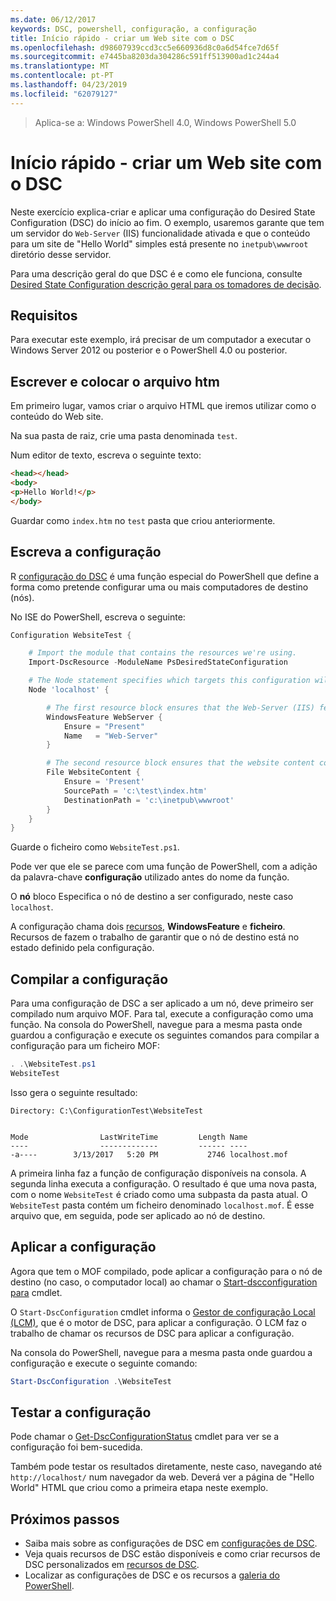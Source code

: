 ```yaml
---
ms.date: 06/12/2017
keywords: DSC, powershell, configuração, a configuração
title: Início rápido - criar um Web site com o DSC
ms.openlocfilehash: d98607939ccd3cc5e660936d8c0a6d54fce7d65f
ms.sourcegitcommit: e7445ba8203da304286c591ff513900ad1c244a4
ms.translationtype: MT
ms.contentlocale: pt-PT
ms.lasthandoff: 04/23/2019
ms.locfileid: "62079127"
---
```

> Aplica-se a: Windows PowerShell 4.0, Windows PowerShell 5.0

# <a name="quickstart---create-a-website-with-dsc"></a>Início rápido - criar um Web site com o DSC

Neste exercício explica-criar e aplicar uma configuração do Desired State Configuration (DSC) do início ao fim.
O exemplo, usaremos garante que tem um servidor do `Web-Server` (IIS) funcionalidade ativada e que o conteúdo para um site de "Hello World" simples está presente no `inetpub\wwwroot` diretório desse servidor.

Para uma descrição geral do que DSC é e como ele funciona, consulte [Desired State Configuration descrição geral para os tomadores de decisão](../overview/decisionMaker.md).

## <a name="requirements"></a>Requisitos

Para executar este exemplo, irá precisar de um computador a executar o Windows Server 2012 ou posterior e o PowerShell 4.0 ou posterior.

## <a name="write-and-place-the-indexhtm-file"></a>Escrever e colocar o arquivo htm

Em primeiro lugar, vamos criar o arquivo HTML que iremos utilizar como o conteúdo do Web site.

Na sua pasta de raiz, crie uma pasta denominada `test`.

Num editor de texto, escreva o seguinte texto:

```html
<head></head>
<body>
<p>Hello World!</p>
</body>
```

Guardar como `index.htm` no `test` pasta que criou anteriormente.

## <a name="write-the-configuration"></a>Escreva a configuração

R [configuração do DSC](../configurations/configurations.md) é uma função especial do PowerShell que define a forma como pretende configurar uma ou mais computadores de destino (nós).

No ISE do PowerShell, escreva o seguinte:

```powershell
Configuration WebsiteTest {

    # Import the module that contains the resources we're using.
    Import-DscResource -ModuleName PsDesiredStateConfiguration

    # The Node statement specifies which targets this configuration will be applied to.
    Node 'localhost' {

        # The first resource block ensures that the Web-Server (IIS) feature is enabled.
        WindowsFeature WebServer {
            Ensure = "Present"
            Name   = "Web-Server"
        }

        # The second resource block ensures that the website content copied to the website root folder.
        File WebsiteContent {
            Ensure = 'Present'
            SourcePath = 'c:\test\index.htm'
            DestinationPath = 'c:\inetpub\wwwroot'
        }
    }
}
```

Guarde o ficheiro como `WebsiteTest.ps1`.

Pode ver que ele se parece com uma função de PowerShell, com a adição da palavra-chave **configuração** utilizado antes do nome da função.

O **nó** bloco Especifica o nó de destino a ser configurado, neste caso `localhost`.

A configuração chama dois [recursos](../resources/resources.md), **WindowsFeature** e **ficheiro**.
Recursos de fazem o trabalho de garantir que o nó de destino está no estado definido pela configuração.

## <a name="compile-the-configuration"></a>Compilar a configuração

Para uma configuração de DSC a ser aplicado a um nó, deve primeiro ser compilado num arquivo MOF.
Para tal, execute a configuração como uma função.
Na consola do PowerShell, navegue para a mesma pasta onde guardou a configuração e execute os seguintes comandos para compilar a configuração para um ficheiro MOF:

```powershell
. .\WebsiteTest.ps1
WebsiteTest
```

Isso gera o seguinte resultado:

```
Directory: C:\ConfigurationTest\WebsiteTest


Mode                LastWriteTime         Length Name
----                -------------         ------ ----
-a----        3/13/2017   5:20 PM           2746 localhost.mof
```

A primeira linha faz a função de configuração disponíveis na consola.
A segunda linha executa a configuração.
O resultado é que uma nova pasta, com o nome `WebsiteTest` é criado como uma subpasta da pasta atual.
O `WebsiteTest` pasta contém um ficheiro denominado `localhost.mof`.
É esse arquivo que, em seguida, pode ser aplicado ao nó de destino.

## <a name="apply-the-configuration"></a>Aplicar a configuração

Agora que tem o MOF compilado, pode aplicar a configuração para o nó de destino (no caso, o computador local) ao chamar o [Start-dscconfiguration para](/powershell/module/psdesiredstateconfiguration/start-dscconfiguration) cmdlet.

O `Start-DscConfiguration` cmdlet informa o [Gestor de configuração Local (LCM)](../managing-nodes/metaConfig.md), que é o motor de DSC, para aplicar a configuração.
O LCM faz o trabalho de chamar os recursos de DSC para aplicar a configuração.

Na consola do PowerShell, navegue para a mesma pasta onde guardou a configuração e execute o seguinte comando:

```powershell
Start-DscConfiguration .\WebsiteTest
```

## <a name="test-the-configuration"></a>Testar a configuração

Pode chamar o [Get-DscConfigurationStatus](/powershell/module/psdesiredstateconfiguration/get-dscconfigurationstatus) cmdlet para ver se a configuração foi bem-sucedida.

Também pode testar os resultados diretamente, neste caso, navegando até `http://localhost/` num navegador da web.
Deverá ver a página de "Hello World" HTML que criou como a primeira etapa neste exemplo.

## <a name="next-steps"></a>Próximos passos

- Saiba mais sobre as configurações de DSC em [configurações de DSC](../configurations/configurations.md).
- Veja quais recursos de DSC estão disponíveis e como criar recursos de DSC personalizados em [recursos de DSC](../resources/resources.md).
- Localizar as configurações de DSC e os recursos a [galeria do PowerShell](https://www.powershellgallery.com/).
